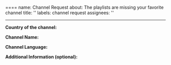 ====
name: Channel Request
about: The playlists are missing your favorite channel
title: ''
labels: channel request
assignees: ''

---

**Country of the channel:**
<!-- If you are not sure what country the channel belongs to, use the search on https://www.lyngsat.com/search.html -->


**Channel Name:**
<!-- If you are looking for more than one channel from the same country, you can specify the list below -->


**Channel Language:**


**Additional Information (optional):**
